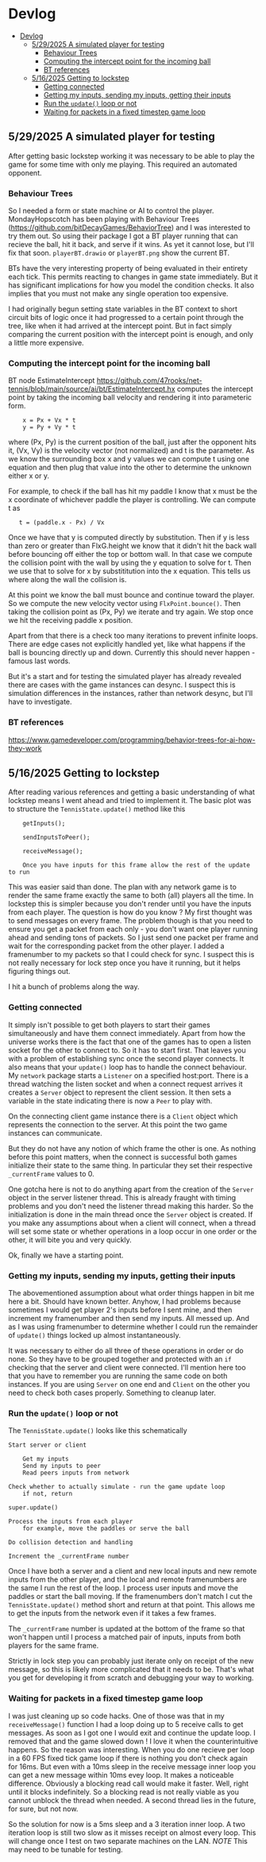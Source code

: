 # Devlog

- [Devlog](#devlog)
  - [5/29/2025 A simulated player for testing](#5292025-a-simulated-player-for-testing)
    - [Behaviour Trees](#behaviour-trees)
    - [Computing the intercept point for the incoming ball](#computing-the-intercept-point-for-the-incoming-ball)
    - [BT references](#bt-references)
  - [5/16/2025 Getting to lockstep](#5162025-getting-to-lockstep)
    - [Getting connected](#getting-connected)
    - [Getting my inputs, sending my inputs, getting their inputs](#getting-my-inputs-sending-my-inputs-getting-their-inputs)
    - [Run the `update()` loop or not](#run-the-update-loop-or-not)
    - [Waiting for packets in a fixed timestep game loop](#waiting-for-packets-in-a-fixed-timestep-game-loop)


## 5/29/2025 A simulated player for testing

After getting basic lockstep working it was necessary to be able to play the game for some time with only me playing. This required an automated opponent. 

### Behaviour Trees

So I needed a form or state machine or AI to control the player. MondayHopscotch has been playing with Behaviour Trees (https://github.com/bitDecayGames/BehaviorTree) and I was interested to try them out. So using their package I got a BT player running that can recieve the ball, hit it back, and serve if it wins. As yet it cannot lose, but I'll fix that soon. `playerBT.drawio` or `playerBT.png` show the current BT.

BTs have the very interesting property of being evaluated in their entirety each tick. This permits reacting to changes in game state immediately. But it has significant implications for how you model the condition checks. It also implies that you must not make any single operation too expensive.

I had originally begun setting state variables in the BT context to short circuit bits of logic once it had progressed to a certain point through the tree, like when it had arrived at the intercept point. But in fact simply comparing the current position with the intercept point is enough, and only a little more expensive.

### Computing the intercept point for the incoming ball

BT node EstimateIntercept <https://github.com/47rooks/net-tennis/blob/main/source/ai/bt/EstimateIntercept.hx> computes the intercept point by taking the incoming ball velocity and rendering it into parameteric form. 

```
    x = Px + Vx * t
    y = Py + Vy * t
```
where (Px, Py) is the current position of the ball, just after the opponent hits it, (Vx, Vy) is the velocity vector (not normalized) and t is the parameter. As we know the surrounding box x and y values we can compute t using one equation and then plug that value into the other to determine the unknown either x or y.

For example, to check if the ball has hit my paddle I know that x must be the x coordinate of whichever paddle the player is controlling. We can compute t as

```
   t = (paddle.x - Px) / Vx
```

Once we have that y is computed directly by substitution. Then if y is less than zero or greater than FlxG.height we know that it didn't hit the back wall before bouncing off either the top or bottom wall. In that case we compute the collision point with the wall by using the y equation to solve for t. Then we use that to solve for x by substititution into the x equation. This tells us where along the wall the collision is.

At this point we know the ball must bounce and continue toward the player. So we compute the new velocity vector using `FlxPoint.bounce()`. Then taking the collision point as (Px, Py) we iterate and try again. We stop once we hit the receiving paddle x position.

Apart from that there is a check too many iterations to prevent infinite loops. There are edge cases not explicitly handled yet, like what happens if the ball is bouncing directly up and down. Currently this should never happen - famous last words.

But it's a start and for testing the simulated player has already revealed there are cases with the game instances can desync. I suspect this is simulation differences in the instances, rather than network desync, but I'll have to investigate.

### BT references

https://www.gamedeveloper.com/programming/behavior-trees-for-ai-how-they-work


## 5/16/2025 Getting to lockstep

After reading various references and getting a basic understanding of what lockstep means I went ahead and tried to implement it. The basic plot was to structure the `TennisState.update()` method like this

```
    getInputs();

    sendInputsToPeer();

    receiveMessage();

    Once you have inputs for this frame allow the rest of the update to run
```

This was easier said than done. The plan with any network game is to render the same frame exactly the same to both (all) players all the time. In lockstep this is simpler because you don't render until you have the inputs from each player. The question is how do you know ? My first thought was to send messages on every frame. The problem though is that you need to ensure you get a packet from each only - you don't want one player running ahead and sending tons of packets. So I just send one packet per frame and wait for the corresponding packet from the other player. I added a framenumber to my packets so that I could check for sync. I suspect this is not really necessary for lock step once you have it running, but it helps figuring things out.

I hit a bunch of problems along the way.

### Getting connected

It simply isn't possible to get both players to start their games simultaneously and have them connect immediately. Apart from how the universe works there is the fact that one of the games has to open a listen socket for the other to connect to. So it has to start first. That leaves you with a problem of establishing sync once the second player connects. It also means that your `update()` loop has to handle the connect behaviour. My `network` package starts a `Listener` on a specified host:port. There is a thread watching the listen socket and when a connect request arrives it creates a `Server` object to represent the client session. It then sets a variable in the state indicating there is now a `Peer` to play with.

On the connecting client game instance there is a `Client` object which represents the connection to the server. At this point the two game instances can communicate.

But they do not have any notion of which frame the other is one. As nothing before this point matters, when the connect is successful both games initialize their state to the same thing. In particular they set their respective `_currentFrame` values to 0.

One gotcha here is not to do anything apart from the creation of the `Server` object in the server listener thread. This is already fraught with timing problems and you don't need the listener thread making this harder. So the initialization is done in the main thread once the `Server` object is created. If you make any assumptions about when a client will connect, when a thread will set some state or whether operations in a loop occur in one order or the other, it will bite you and very quickly.

Ok, finally we have a starting point.

### Getting my inputs, sending my inputs, getting their inputs

The abovementioned assumption about what order things happen in bit me here a bit. Should have known better. Anyhow, I had problems because sometimes I would get player 2's inputs before I sent mine, and then increment my framenumber and then send my inputs. All messed up. And as I was using framenumber to determine whether I could run the remainder of `update()` things locked up almost instantaneously.

It was necessary to either do all three of these operations in order or do none. So they have to be grouped together and protected with an `if` checking that the server and client were connected. I'll mention here too that you have to remember you are running the same code on both instances. If you are using `Server` on one end and `Client` on the other you need to check both cases properly. Something to cleanup later.

### Run the `update()` loop or not

The `TennisState.update()` looks like this schematically

```
Start server or client

    Get my inputs
    Send my inputs to peer
    Read peers inputs from network

Check whether to actually simulate - run the game update loop
    if not, return

super.update()

Process the inputs from each player
    for example, move the paddles or serve the ball

Do collision detection and handling

Increment the _currentFrame number
```
Once I have both a server and a client and new local inputs and new remote
inputs from the other player, and the local and remote framenumbers are the same I run the rest of the loop. I process user inputs and move the paddles or start the ball moving. If the framenumbers don't match I cut the `TennisState.update()` method short and return at that point. This allows me to get the inputs from the network even if it takes a few frames.

The `_currentFrame` number is updated at the bottom of the frame so that won't happen until I process a matched pair of inputs, inputs from both players for the same frame.

Strictly in lock step you can probably just iterate only on receipt of the new message, so this is likely more complicated that it needs to be. That's what you get for developing it from scratch and debugging your way to working.

### Waiting for packets in a fixed timestep game loop

I was just cleaning up so code hacks. One of those was that in my `receiveMessage()` function I had a loop doing up to 5 receive calls to get messages. As soon as I got one I would exit and continue the update loop. I removed that and the game slowed down ! I love it when the counterintuitive happens. So the reason was interesting. When you do one recieve per loop in a 60 FPS fixed tick game loop if there is nothing you don't check again for 16ms. But even with a 10ms sleep in the receive message inner loop you can get a new message within 10ms evey loop. It makes a noticeable difference. Obviously a blocking read call would make it faster. Well, right until it blocks indefinitely. So a blocking read is not really viable as you cannot unblock the thread when needed. A second thread lies in the future, for sure, but not now.

So the solution for now is a 5ms sleep and a 3 iteration inner loop. A two iteration loop is still two slow as it misses receipt on almost every loop. This will change once I test on two separate machines on the LAN. *NOTE* This may need to be tunable for testing.